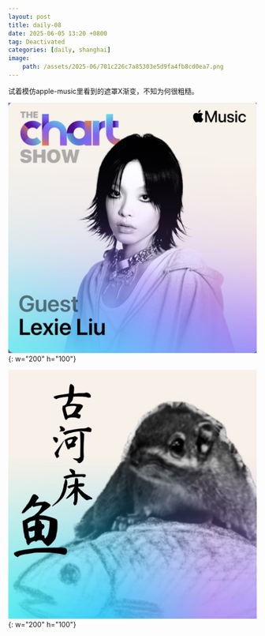 ```yaml
---
layout: post
title: daily-08
date: 2025-06-05 13:20 +0800
tag: Deactivated
categories: [daily, shanghai]
image: 
    path: /assets/2025-06/701c226c7a85303e5d9fa4fb8cd0ea7.png 
---
```


试着模仿apple-music里看到的遮罩X渐变，不知为何很粗糙。

![alt text](/assets/2025-06/df25bee800e8d046f806053c76920d4.jpg){: w="200" h="100"}

![alt text](/assets/2025-06/af577b7cf454806538763a999339cdf.jpg){: w="200" h="100"}